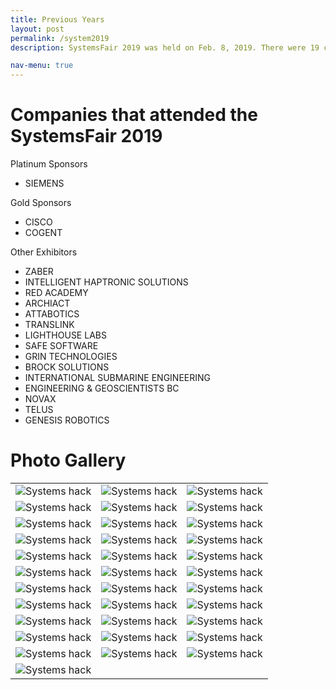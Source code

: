 ```yaml
---
title: Previous Years
layout: post
permalink: /system2019
description: SystemsFair 2019 was held on Feb. 8, 2019. There were 19 companies who participated in this career fair and more than 200 students attended this fair. The event helped students look at the work the companies are working on whereas the employers get to meet to meet/hire students who would be valueable for the company. </p> <b>Checkout our gallery for SystemsFair 2019!!</b></p><br><ul class="actions"><li><a href="students.html" class="button">Learn more</a></li></ul>

nav-menu: true
---
```

# Companies that attended the SystemsFair 2019

Platinum Sponsors

* SIEMENS

Gold Sponsors

* CISCO
* COGENT

Other Exhibitors

* ZABER
* INTELLIGENT HAPTRONIC SOLUTIONS
* RED ACADEMY
* ARCHIACT
* ATTABOTICS
* TRANSLINK
* LIGHTHOUSE LABS
* SAFE SOFTWARE
* GRIN TECHNOLOGIES
* BROCK SOLUTIONS
* INTERNATIONAL SUBMARINE ENGINEERING
* ENGINEERING & GEOSCIENTISTS BC
* NOVAX
* TELUS
* GENESIS ROBOTICS

<!--Partners

* ACUSPIRE -->

# Photo Gallery

<div class="table-wrapper">
<table class="alt">
<tbody>
	<tr>
		<td colspan="1"><span class="image main"><img src="assets/images/system2018/1.jpg" alt="Systems hack" /></span></td>
        <td colspan="1"><span class="image main"><img src="assets/images/system2018/23.jpg" alt="Systems hack" /></span></td>
        <td colspan="1"><span class="image main"><img src="assets/images/system2018/3.jpg" alt="Systems hack" /></span></td>
	</tr>
    <tr>
		<td colspan="1"><span class="image main"><img src="assets/images/system2018/4.jpg" alt="Systems hack" /></span></td>
        <td colspan="1"><span class="image main"><img src="assets/images/system2018/5.jpg" alt="Systems hack" /></span></td>
        <td colspan="1"><span class="image main"><img src="assets/images/system2018/6.jpg" alt="Systems hack" /></span></td>
	</tr>
    <tr>
		<td colspan="1"><span class="image main"><img src="assets/images/system2018/7.jpg" alt="Systems hack" /></span></td>
        <td colspan="1"><span class="image main"><img src="assets/images/system2018/8.jpg" alt="Systems hack" /></span></td>
        <td colspan="1"><span class="image main"><img src="assets/images/system2018/9.jpg" alt="Systems hack" /></span></td>
	</tr>
    <tr>
		<td colspan="1"><span class="image main"><img src="assets/images/system2018/10.jpg" alt="Systems hack" /></span></td>
        <td colspan="1"><span class="image main"><img src="assets/images/system2018/11.jpg" alt="Systems hack" /></span></td>
        <td colspan="1"><span class="image main"><img src="assets/images/system2018/12.jpg" alt="Systems hack" /></span></td>
	</tr>
    <tr>
		<td colspan="1"><span class="image main"><img src="assets/images/system2018/13.jpg" alt="Systems hack" /></span></td>
        <td colspan="1"><span class="image main"><img src="assets/images/system2018/14.jpg" alt="Systems hack" /></span></td>
        <td colspan="1"><span class="image main"><img src="assets/images/system2018/15.jpg" alt="Systems hack" /></span></td>
	</tr>
    <tr>
		<td colspan="1"><span class="image main"><img src="assets/images/system2018/16.jpg" alt="Systems hack" /></span></td>
        <td colspan="1"><span class="image main"><img src="assets/images/system2018/21.jpg" alt="Systems hack" /></span></td>
        <td colspan="1"><span class="image main"><img src="assets/images/system2018/18.jpg" alt="Systems hack" /></span></td>
	</tr>
    <tr>
		<td colspan="1"><span class="image main"><img src="assets/images/system2018/19.jpg" alt="Systems hack" /></span></td>
        <td colspan="1"><span class="image main"><img src="assets/images/system2018/20.jpg" alt="Systems hack" /></span></td>
        <td colspan="1"><span class="image main"><img src="assets/images/system2018/24.jpg" alt="Systems hack" /></span></td>
	</tr>
    <tr>
		<td colspan="1"><span class="image main"><img src="assets/images/system2018/25.jpg" alt="Systems hack" /></span></td>
        <td colspan="1"><span class="image main"><img src="assets/images/system2018/26.jpg" alt="Systems hack" /></span></td>
        <td colspan="1"><span class="image main"><img src="assets/images/system2018/27.jpg" alt="Systems hack" /></span></td>
	</tr>
    <tr>
		<td colspan="1"><span class="image main"><img src="assets/images/system2018/28.jpg" alt="Systems hack" /></span></td>
        <td colspan="1"><span class="image main"><img src="assets/images/system2018/29.jpg" alt="Systems hack" /></span></td>
        <td colspan="1"><span class="image main"><img src="assets/images/system2018/30.jpg" alt="Systems hack" /></span></td>
	</tr>
    <tr>
		<td colspan="1"><span class="image main"><img src="assets/images/system2018/31.jpg" alt="Systems hack" /></span></td>
        <td colspan="1"><span class="image main"><img src="assets/images/system2018/32.jpg" alt="Systems hack" /></span></td>
        <td colspan="1"><span class="image main"><img src="assets/images/system2018/33.jpg" alt="Systems hack" /></span></td>
	</tr>
    <tr>
		<td colspan="1"><span class="image main"><img src="assets/images/system2018/34.jpg" alt="Systems hack" /></span></td>
        <td colspan="1"><span class="image main"><img src="assets/images/system2018/35.jpg" alt="Systems hack" /></span></td>
        <td colspan="1"><span class="image main"><img src="assets/images/system2018/36.jpg" alt="Systems hack" /></span></td>
	</tr>
    <tr>
		<td colspan="1"><span class="image main"><img src="assets/images/system2018/37.jpg" alt="Systems hack" /></span></td>
	</tr>
</tbody>
</table>
</div>
